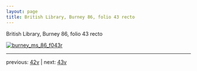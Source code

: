 ```yaml
---
layout: page
title: British Library, Burney 86, folio 43 recto
---
```


British Library, Burney 86, folio 43 recto

[![burney_ms_86_f043r](http://www.homermultitext.org/iipsrv?IIIF=/project/homer/pyramidal/deepzoom/bl/burney86imgs/v1/burney_ms_86_f043r.tif/full/800,/0/default.jpg)](http://www.homermultitext.org/ict2/?urn=urn:cite2:bl:burney86imgs.v1:burney_ms_86_f043r) 

---

previous:  [42v](../42v/) | next: [43v](../43v/)